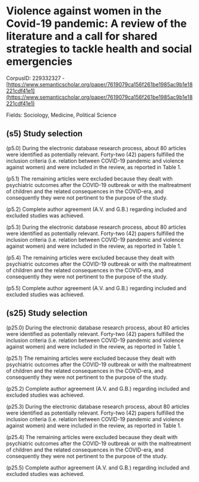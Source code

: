 # Violence against women in the Covid-19 pandemic: A review of the literature and a call for shared strategies to tackle health and social emergencies

CorpusID: 229332327 - [https://www.semanticscholar.org/paper/7619079ca156f261be1985ac9b1e18221cdf41e1](https://www.semanticscholar.org/paper/7619079ca156f261be1985ac9b1e18221cdf41e1)

Fields: Sociology, Medicine, Political Science

## (s5) Study selection
(p5.0) During the electronic database research process, about 80 articles were identified as potentially relevant. Forty-two (42) papers fulfilled the inclusion criteria (i.e. relation between COVID-19 pandemic and violence against women) and were included in the review, as reported in Table 1.

(p5.1) The remaining articles were excluded because they dealt with psychiatric outcomes after the COVID-19 outbreak or with the maltreatment of children and the related consequences in the COVID-era, and consequently they were not pertinent to the purpose of the study.

(p5.2) Complete author agreement (A.V. and G.B.) regarding included and excluded studies was achieved.

(p5.3) During the electronic database research process, about 80 articles were identified as potentially relevant. Forty-two (42) papers fulfilled the inclusion criteria (i.e. relation between COVID-19 pandemic and violence against women) and were included in the review, as reported in Table 1.

(p5.4) The remaining articles were excluded because they dealt with psychiatric outcomes after the COVID-19 outbreak or with the maltreatment of children and the related consequences in the COVID-era, and consequently they were not pertinent to the purpose of the study.

(p5.5) Complete author agreement (A.V. and G.B.) regarding included and excluded studies was achieved.
## (s25) Study selection
(p25.0) During the electronic database research process, about 80 articles were identified as potentially relevant. Forty-two (42) papers fulfilled the inclusion criteria (i.e. relation between COVID-19 pandemic and violence against women) and were included in the review, as reported in Table 1.

(p25.1) The remaining articles were excluded because they dealt with psychiatric outcomes after the COVID-19 outbreak or with the maltreatment of children and the related consequences in the COVID-era, and consequently they were not pertinent to the purpose of the study.

(p25.2) Complete author agreement (A.V. and G.B.) regarding included and excluded studies was achieved.

(p25.3) During the electronic database research process, about 80 articles were identified as potentially relevant. Forty-two (42) papers fulfilled the inclusion criteria (i.e. relation between COVID-19 pandemic and violence against women) and were included in the review, as reported in Table 1.

(p25.4) The remaining articles were excluded because they dealt with psychiatric outcomes after the COVID-19 outbreak or with the maltreatment of children and the related consequences in the COVID-era, and consequently they were not pertinent to the purpose of the study.

(p25.5) Complete author agreement (A.V. and G.B.) regarding included and excluded studies was achieved.
